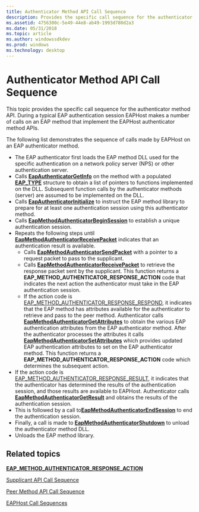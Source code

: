 ```yaml
---
title: Authenticator Method API Call Sequence
description: Provides the specific call sequence for the authenticator method API.
ms.assetid: 4756300c-5e49-44e8-ab49-1993d780d2a3
ms.date: 05/31/2018
ms.topic: article
ms.author: windowssdkdev
ms.prod: windows
ms.technology: desktop
---
```


# Authenticator Method API Call Sequence

This topic provides the specific call sequence for the authenticator method API. During a typical EAP authentication session EAPHost makes a number of calls on an EAP method that implement the EAPHost authenticator method APIs.

The following list demonstrates the sequence of calls made by EAPHost on an EAP authenticator method.

-   The EAP authenticator first loads the EAP method DLL used for the specific authentication on a network policy server (NPS) or other authentication server.
-   Calls [**EapAuthenticatorGetInfo**](/windows/previous-versions/eapmethodpeerapis/nf-eapmethodpeerapis-eappeergetinfo?branch=master) on the method with a populated [**EAP\_TYPE**](/windows/previous-versions/eaptypes/ns-eaptypes-_eap_type?branch=master) structure to obtain a list of pointers to functions implemented on the DLL. Subsequent function calls by the authenticator methods (server) are assumed to be implemented on the DLL.
-   Calls [**EapAuthenticatorInitialize**](/windows/previous-versions/eapmethodpeerapis/nf-eapmethodpeerapis-eappeerinitialize?branch=master) to instruct the EAP method library to prepare for at least one authentication session using this authenticator method.
-   Calls [**EapMethodAuthenticatorBeginSession**](/windows/previous-versions/eapmethodauthenticatorapis/nf-eapmethodauthenticatorapis-eapmethodauthenticatorbeginsession?branch=master) to establish a unique authentication session.
-   Repeats the following steps until [**EapMethodAuthenticatorReceivePacket**](/windows/previous-versions/eapmethodauthenticatorapis/nf-eapmethodauthenticatorapis-eapmethodauthenticatorreceivepacket?branch=master) indicates that an authentication result is available.
    -   Calls [**EapMethodAuthenticatorSendPacket**](/windows/previous-versions/eapmethodauthenticatorapis/nf-eapmethodauthenticatorapis-eapmethodauthenticatorsendpacket?branch=master) with a pointer to a request packet to pass to the supplicant.
    -   Calls [**EapMethodAuthenticatorReceivePacket**](/windows/previous-versions/eapmethodauthenticatorapis/nf-eapmethodauthenticatorapis-eapmethodauthenticatorreceivepacket?branch=master) to retrieve the response packet sent by the supplicant. This function returns a **EAP\_METHOD\_AUTHENTICATOR\_RESPONSE\_ACTION** code that indicates the next action the authenticator must take in the EAP authentication session.
    -   If the action code is [EAP\_METHOD\_AUTHENTICATOR\_RESPONSE\_RESPOND](/windows/previous-versions/EapAuthenticatorActionDefine/ne-eapauthenticatoractiondefine-_eap_method_authenticator_response_action?branch=master), it indicates that the EAP method has attributes available for the authenticator to retrieve and pass to the peer method. Authenticator calls [**EapMethodAuthenticatorGetAttributes**](/windows/previous-versions/eapmethodauthenticatorapis/nf-eapmethodauthenticatorapis-eapmethodauthenticatorgetattributes?branch=master) to obtain the various EAP authentication attributes from the EAP authenticator method. After the authenticator processes the attributes it calls [**EapMethodAuthenticatorSetAttributes**](/windows/previous-versions/eapmethodauthenticatorapis/nf-eapmethodauthenticatorapis-eapmethodauthenticatorsetattributes?branch=master) which provides updated EAP authentication attributes to set on the EAP authenticator method. This function returns a **EAP\_METHOD\_AUTHENTICATOR\_RESPONSE\_ACTION** code which determines the subsequent action.
-   If the action code is [EAP\_METHOD\_AUTHENTICATOR\_RESPONSE\_RESULT](/windows/previous-versions/EapAuthenticatorActionDefine/ne-eapauthenticatoractiondefine-_eap_method_authenticator_response_action?branch=master), it indicates that the authenticator has determined the results of the authentication session, and those results are available to EAPHost. Authenticator calls [**EapMethodAuthenticatorGetResult**](/windows/previous-versions/eapmethodauthenticatorapis/nf-eapmethodauthenticatorapis-eapmethodauthenticatorgetresult?branch=master) and obtains the results of the authentication session.
-   This is followed by a call to[**EapMethodAuthenticatorEndSession**](/windows/previous-versions/eapmethodauthenticatorapis/nf-eapmethodauthenticatorapis-eapmethodauthenticatorendsession?branch=master) to end the authentication session.
-   Finally, a call is made to [**EapMethodAuthenticatorShutdown**](/windows/previous-versions/eapmethodauthenticatorapis/nf-eapmethodauthenticatorapis-eapmethodauthenticatorshutdown?branch=master) to unload the authenticator method DLL.
-   Unloads the EAP method library.

## Related topics

<dl> <dt>

[**EAP\_METHOD\_AUTHENTICATOR\_RESPONSE\_ACTION**](/windows/previous-versions/EapAuthenticatorActionDefine/ne-eapauthenticatoractiondefine-_eap_method_authenticator_response_action?branch=master)
</dt> <dt>

[Supplicant API Call Sequence](supplicant-api-call-sequence.md)
</dt> <dt>

[Peer Method API Call Sequence](peer-method-api-call-sequence.md)
</dt> <dt>

[EAPHost Call Sequences](about-eaphost-call-sequences.md)
</dt> </dl>

 

 




